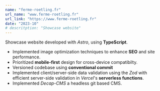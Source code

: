 ```yaml
---
name: "ferme-roetling.fr"
url_name: "www.ferme-roetling.fr"
url_link: "https://www.ferme-roetling.fr"
date: "2023-10"
# descritption: "Showcase website"
---
```

Showcase website developed with *Astro*, using **TypeScript**.
- Implemented image optimization techniques to enhance **SEO** and site performance.
- Prioritized **mobile-first** design for cross-device compatibilty.
- Versioned codebase using **conventional commit**
- Implemented client/server-side data validation using the *Zod* with efficient server-side validation in *Vercel*'s **serverless functions**.
- Implemented *Decap-CMS* a headless git based CMS.